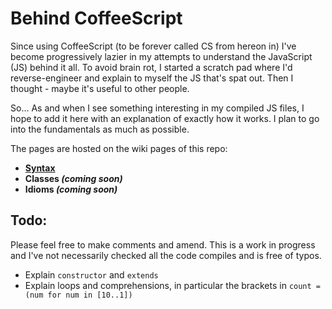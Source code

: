 # Behind CoffeeScript

Since using CoffeeScript (to be forever called CS from hereon in) I've become progressively lazier in my attempts to understand the JavaScript (JS) behind it all. To avoid brain rot, I started a scratch pad where I'd reverse-engineer and explain to myself the JS that's spat out. Then I thought - maybe it's useful to other people.

So… As and when I see something interesting in my compiled JS files, I hope to add it here with an explanation of exactly how it works. I plan to go into the fundamentals as much as possible.

The pages are hosted on the wiki pages of this repo:

- **[Syntax](https://github.com/JofArnold/behind-coffeescript/wiki/syntax)**
- **Classes *(coming soon)***
- **Idioms *(coming soon)***

## Todo:

Please feel free to make comments and amend. This is a work in progress and I've not necessarily checked all the code compiles and is free of typos.

- Explain `constructor` and `extends`
- Explain loops and comprehensions, in particular the brackets in `count = (num for num in [10..1])`